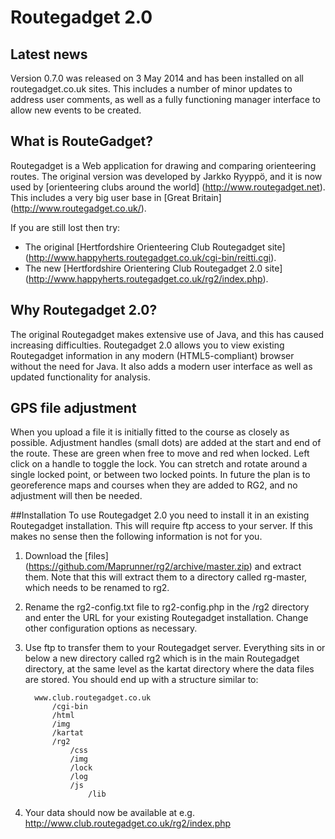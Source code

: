 # Routegadget 2.0

## Latest news
Version 0.7.0 was released on 3 May 2014 and has been installed on all routegadget.co.uk sites. This includes a number of minor updates to address user comments, as well as a fully functioning manager interface to allow new events to be created.

## What is RouteGadget?
Routegadget is a Web application for drawing and comparing orienteering routes. The original version was developed by Jarkko Ryyppö, and
it is now used by [orienteering clubs around the world] (http://www.routegadget.net). This includes a very big user base
in [Great Britain] (http://www.routegadget.co.uk/). 

If you are still lost then try:

* The original [Hertfordshire Orienteering Club Routegadget site] (http://www.happyherts.routegadget.co.uk/cgi-bin/reitti.cgi).
* The new [Hertfordshire Orientering Club Routegadget 2.0 site] (http://www.happyherts.routegadget.co.uk/rg2/index.php).

## Why Routegadget 2.0?
The original Routegadget makes extensive use of Java, and this has caused increasing difficulties.
Routegadget 2.0 allows you to view existing Routegadget information in any modern (HTML5-compliant) browser without the need for Java.
It also adds a modern user interface as well as updated functionality for analysis.

## GPS file adjustment
When you upload a file it is initially fitted to the course as closely as possible. Adjustment handles (small dots) are added at the start and end of the route. These are green when free to move and red when locked. Left click on a handle to toggle the lock. You can stretch and rotate around a single locked point, or between two locked points. In future the plan is to georeference maps and courses when they are added to RG2, and no adjustment will then be needed.

##Installation
To use Routegadget 2.0 you need to install it in an existing Routegadget installation. This will require ftp access to your server. If this makes no sense then the following information is not for you.

1. Download the [files] (https://github.com/Maprunner/rg2/archive/master.zip) and extract them. Note that this will extract them to a directory called rg-master, which needs to be renamed to rg2.

2. Rename the rg2-config.txt file to rg2-config.php in the /rg2 directory and enter the URL for your existing Routegadget installation. Change other configuration options as necessary.
 
3. Use ftp to transfer them to your Routegadget server. Everything sits in or below a new directory called rg2 which is in the main Routegadget
directory, at the same level as the kartat directory where the data files are stored. You should end up with a structure similar to:

         www.club.routegadget.co.uk
             /cgi-bin
             /html
             /img
             /kartat
             /rg2
                 /css
                 /img
                 /lock
                 /log
                 /js
                     /lib

4. Your data should now be available at e.g. http://www.club.routegadget.co.uk/rg2/index.php


